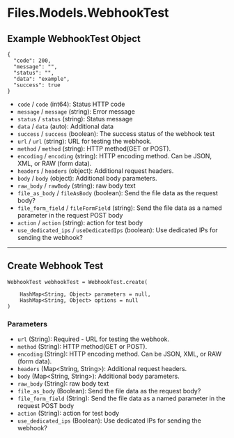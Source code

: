 # Files.Models.WebhookTest

## Example WebhookTest Object

```
{
  "code": 200,
  "message": "",
  "status": "",
  "data": "example",
  "success": true
}
```

* `code` / `code`  (int64): Status HTTP code
* `message` / `message`  (string): Error message
* `status` / `status`  (string): Status message
* `data` / `data`  (auto): Additional data
* `success` / `success`  (boolean): The success status of the webhook test
* `url` / `url`  (string): URL for testing the webhook.
* `method` / `method`  (string): HTTP method(GET or POST).
* `encoding` / `encoding`  (string): HTTP encoding method.  Can be JSON, XML, or RAW (form data).
* `headers` / `headers`  (object): Additional request headers.
* `body` / `body`  (object): Additional body parameters.
* `raw_body` / `rawBody`  (string): raw body text
* `file_as_body` / `fileAsBody`  (boolean): Send the file data as the request body?
* `file_form_field` / `fileFormField`  (string): Send the file data as a named parameter in the request POST body
* `action` / `action`  (string): action for test body
* `use_dedicated_ips` / `useDedicatedIps`  (boolean): Use dedicated IPs for sending the webhook?


---

## Create Webhook Test

```
WebhookTest webhookTest = WebhookTest.create(
    
    HashMap<String, Object> parameters = null,
    HashMap<String, Object> options = null
)
```

### Parameters

* `url` (String): Required - URL for testing the webhook.
* `method` (String): HTTP method(GET or POST).
* `encoding` (String): HTTP encoding method.  Can be JSON, XML, or RAW (form data).
* `headers` (Map<String, String>): Additional request headers.
* `body` (Map<String, String>): Additional body parameters.
* `raw_body` (String): raw body text
* `file_as_body` (Boolean): Send the file data as the request body?
* `file_form_field` (String): Send the file data as a named parameter in the request POST body
* `action` (String): action for test body
* `use_dedicated_ips` (Boolean): Use dedicated IPs for sending the webhook?
